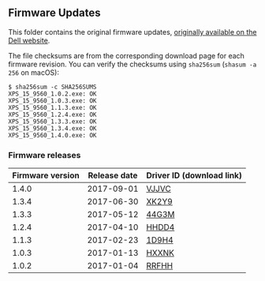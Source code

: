 ## Firmware Updates
This folder contains the original firmware updates, [originally available on
the Dell website](https://downloads.dell.com/published/pages/xps-15-9560-laptop.html).

The file checksums are from the corresponding download page for each firmware
revision. You can verify the checksums using `sha256sum` (`shasum -a 256` on
macOS):

    $ sha256sum -c SHA256SUMS
    XPS_15_9560_1.0.2.exe: OK
    XPS_15_9560_1.0.3.exe: OK
    XPS_15_9560_1.1.3.exe: OK
    XPS_15_9560_1.2.4.exe: OK
    XPS_15_9560_1.3.3.exe: OK
    XPS_15_9560_1.3.4.exe: OK
    XPS_15_9560_1.4.0.exe: OK

### Firmware releases
| Firmware version | Release date | Driver ID (download link)                                                                 |
|------------------|--------------|-------------------------------------------------------------------------------------------|
| 1.4.0            | 2017-09-01   | [VJJVC](https://www.dell.com/support/home/us/en/19/drivers/DriversDetails?driverId=VJJVC) |
| 1.3.4            | 2017-06-30   | [XK2Y9](https://www.dell.com/support/home/us/en/19/drivers/DriversDetails?driverId=XK2Y9) |
| 1.3.3            | 2017-05-12   | [44G3M](https://www.dell.com/support/home/us/en/19/drivers/DriversDetails?driverId=44G3M) |
| 1.2.4            | 2017-04-10   | [HHDD4](https://www.dell.com/support/home/us/en/19/drivers/DriversDetails?driverId=HHDD4) |
| 1.1.3            | 2017-02-23   | [1D9H4](https://www.dell.com/support/home/us/en/19/drivers/DriversDetails?driverId=1D9H4) |
| 1.0.3            | 2017-01-13   | [HXXNK](https://www.dell.com/support/home/us/en/19/drivers/DriversDetails?driverId=HXXNK) |
| 1.0.2            | 2017-01-04   | [RRFHH](https://www.dell.com/support/home/us/en/19/drivers/DriversDetails?driverId=RRFHH) |
